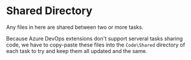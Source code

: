 # Shared Directory

Any files in here are shared between two or more tasks.

Because Azure DevOps extensions don't support serveral tasks sharing code, we have to copy-paste these files into the `Code\Shared` directory of each task to try and keep them all updated and the same.